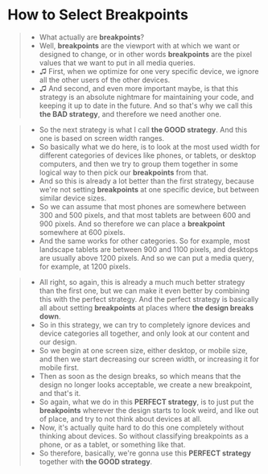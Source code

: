 # How to Select Breakpoints

> - What actually are **breakpoints**?
> - Well, **breakpoints** are the viewport with at which we want or designed to change, or in other words **breakpoints** are the pixel values that we want to put in all media queries.
> - ♫ First, when we optimize for one very specific device, we ignore all the other users of the other devices.
> - ♫ And second, and even more important maybe, is that this strategy is an absolute nightmare for maintaining your code, and keeping it up to date in the future. And so that's why we call this **the BAD strategy**, and therefore we need another one.

> - So the next strategy is what I call **the GOOD strategy**. And this one is based on screen width ranges.
> - So basically what we do here, is to look at the most used width for different categories of devices like phones, or tablets, or desktop computers, and then we try to group them together in some logical way to then pick our **breakpoints** from that.
> - And so this is already a lot better than the first strategy, because we're not setting **breakpoints** at one specific device, but between similar device sizes.
> - So we can assume that most phones are somewhere between 300 and 500 pixels, and that most tablets are between 600 and 900 pixels. And so therefore we can place a **breakpoint** somewhere at 600 pixels.
> - And the same works for other categories. So for example, most landscape tablets are between 900 and 1100 pixels, and desktops are usually above 1200 pixels. And so we can put a media query, for example, at 1200 pixels.

> - All right, so again, this is already a much much better strategy than the first one, but we can make it even better by combining this with the perfect strategy. And the perfect strategy is basically all about setting **breakpoints** at places where **the design breaks down**.
> - So in this strategy, we can try to completely ignore devices and device categories all together, and only look at our content and our design.
> - So we begin at one screen size, either desktop, or mobile size, and then we start decreasing our screen width, or increasing it for mobile first.
> - Then as soon as the design breaks, so which means that the design no longer looks acceptable, we create a new breakpoint, and that's it.
> - So again, what we do in this **PERFECT strategy**, is to just put the **breakpoints** wherever the design starts to look weird, and like out of place, and try to not think about devices at all.
> - Now, it's actually quite hard to do this one completely without thinking about devices. So without classifying breakpoints as a phone, or as a tablet, or something like that.
> - So therefore, basically, we're gonna use this **PERFECT strategy** together with **the GOOD strategy**.

